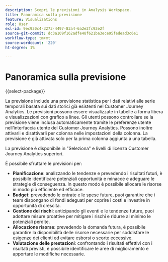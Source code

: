 ```yaml
---
description: Scopri le previsioni in Analysis Workspace.
title: Panoramica sulla previsione
feature: Visualizations
role: User
exl-id: 9ec920c4-3273-4497-83a4-6a2e2fc92e2f
source-git-commit: dc3a109f162adfe48f621ba3ece95fedead3c6e1
workflow-type: tm+mt
source-wordcount: '220'
ht-degree: 1%

---
```


# Panoramica sulla previsione

{{select-package}}

La previsione include una previsione statistica per i dati relativi alle serie temporali basata sui dati storici già esistenti nel Customer Journey Analytics. Le previsioni possono essere visualizzate in tabelle a forma libera e visualizzazioni con grafico a linee. Gli utenti possono controllare se la previsione viene inclusa automaticamente tramite le preferenze utente nell’interfaccia utente del Customer Journey Analytics. Possono inoltre attivarli e disattivarli per colonna nelle impostazioni della colonna. La previsione è già attivata solo per la prima colonna aggiunta a una tabella.

La previsione è disponibile in &quot;Seleziona&quot; e livelli di licenza Customer Journey Analytics superiori.

È possibile sfruttare le previsioni per:

* **Pianificazione**: analizzando le tendenze e prevedendo i risultati futuri, è possibile identificare potenziali opportunità e minacce e adeguare le strategie di conseguenza. In questo modo è possibile allocare le risorse in modo più efficiente ed efficace.
* **Budget**: prevedendo le entrate e le spese future, puoi garantire che i team dispongano di fondi adeguati per coprire i costi e investire in opportunità di crescita.
* **Gestione dei rischi**: anticipando gli eventi e le tendenze future, puoi adottare misure proattive per mitigare i rischi e ridurre al minimo le potenziali perdite.
* **Allocazione risorse**: prevedendo la domanda futura, è possibile garantire la disponibilità delle risorse necessarie per soddisfare le esigenze dei clienti ed evitare esborsi o scorte eccessive.
* **Valutazione delle prestazioni**: confrontando i risultati effettivi con i risultati previsti, è possibile identificare le aree di miglioramento e apportare le modifiche necessarie.
